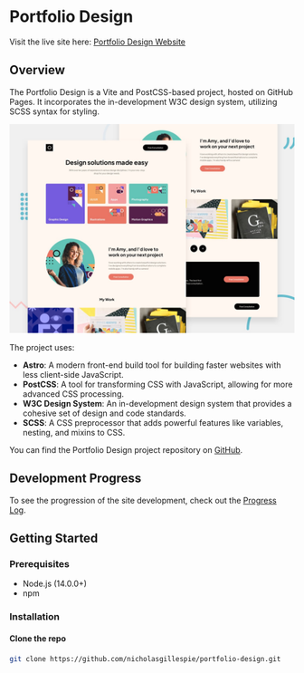 # Portfolio Design

Visit the live site here: [Portfolio Design Website](https://nicholasgillespie.github.io/portfolio-design/)

## Overview

The Portfolio Design is a Vite and PostCSS-based project, hosted on GitHub Pages. It incorporates the in-development W3C design system, utilizing SCSS syntax for styling.

[![Screenshot of the Portfolio Design project](./docs/design/preview.jpg)](https://nicholasgillespie.github.io/portfolio-design/)

The project uses:

- **Astro**: A modern front-end build tool for building faster websites with less client-side JavaScript.
- **PostCSS**: A tool for transforming CSS with JavaScript, allowing for more advanced CSS processing.
- **W3C Design System**: An in-development design system that provides a cohesive set of design and code standards.
- **SCSS**: A CSS preprocessor that adds powerful features like variables, nesting, and mixins to CSS.

You can find the Portfolio Design project repository on [GitHub](https://github.com/nicholasgillespie/portfolio-design).

## Development Progress

To see the progression of the site development, check out the [Progress Log](./docs/project/progress_log.md).

## Getting Started

### Prerequisites

- Node.js (14.0.0+)
- npm

### Installation

#### Clone the repo

```bash
git clone https://github.com/nicholasgillespie/portfolio-design.git
```
